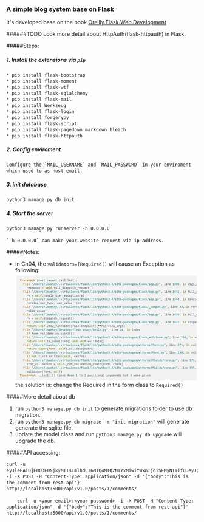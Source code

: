 ### A simple blog system base on Flask

It's developed base on the book [Oreilly.Flask.Web.Development][1]


######TODO
    Look more detail about HttpAuth(flask-httpauth) in Flask.

#####Steps:

##### 1. Install the extensions via `pip`

	* pip install flask-bootstrap
	* pip install flask-moment
	* pip install flask-wtf
	* pip install flask-sqlalchemy
	* pip install flask-mail
	* pip install Werkzeug
	* pip install flask-login
	* pip install forgerypy
	* pip install flask-script
	* pip install flask-pagedown markdown bleach
	* pip install flask-httpauth

##### 2. Config enviroment
  	Configure the `MAIL_USERNAME` and `MAIL_PASSWORD` in your enviroment which used to as host email.

##### 3. init database
	python3 manage.py db init

##### 4. Start the server
	python3 manage.py runserver -h 0.0.0.0

	`-h 0.0.0.0` can make your website request via ip address.


#####Notes:
* in Ch04, the ```validators=[Required()``` will cause an Exception as following:
![Exception][excep1]
the solution is:
change the Required in the form class to `Required()`

#####More detail about db 
1. run ```python3 manage.py db init``` to generate migrations folder to use db migration.
2. run ```python3 manage.py db migrate -m "init migration"``` will generate generate the sqlite file.
3. update the model class and run ```python3 manage.py db upgrade``` will upgrade the db.

#####API accessing:

    curl -u eyJleHAiOjE0ODE0NjkyMTIsImlhdCI6MTQ4MTQ2NTYxMiwiYWxnIjoiSFMyNTYifQ.eyJpZCI6Mn0.7ULasdD93HwcR3PWL6gh7coT7C1t40ykg255Vm9mg_M: -i -X POST -H "Content-Type: application/json" -d '{"body":"This is the comment from rest-api"}' http://localhost:5000/api/v1.0/posts/1/comments/

		curl -u <your email>:<your password> -i -X POST -H "Content-Type: application/json" -d '{"body":"This is the comment from rest-api"}' http://localhost:5000/api/v1.0/posts/1/comments/



[1]:http://shop.oreilly.com/product/0636920031116.do
[excep1]: exception1.png

